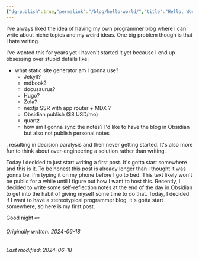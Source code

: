 ```yaml
---
{"dg-publish":true,"permalink":"/blog/hello-world/","title":"Hello, World!"}
---
```




I've always liked the idea of having my own programmer blog where I can write about niche topics and my weird ideas. One big problem though is that I hate writing. 

I've wanted this for years yet I haven't started it yet because I end up obsessing over stupid details like:

- what static site generator am I gonna use?
    - Jekyll?
    - mdbook?
    - docusaurus?
    - Hugo?
    - Zola?
    - nextjs SSR with app router + MDX ?
    - Obsidian publish ($8 USD/mo)
    - quartz
    - how am I gonna sync the notes? I'd like to have the blog in Obsidian but also not publish personal notes

, resulting in decision paralysis and then never getting started. It's also more fun to think about over-engineering a solution rather than writing. 

Today I decided to just start writing a first post. It's gotta start somewhere and this is it. To be honest this post is already longer than I thought it was gonna be. I'm typing it on my phone before I go to bed. This text likely won't be public for a while until I figure out how I want to host this. Recently, I decided to write some self-reflection notes at the end of the day in Obsidian to get into the habit of giving myself some time to do that. Today, I decided if I want to have a stereotypical programmer blog, it's gotta start somewhere, so here is my first post.

Good night 💤

###### Originally written: 2024-06-18
###### Last modified: 2024-06-18